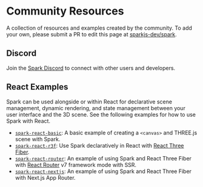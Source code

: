 # Community Resources

A collection of resources and examples created by the community. To add your own, please submit a PR to edit this page at [sparkjs-dev/spark](https://github.com/sparkjs-dev/spark/tree/main/docs/docs/community-resources.md).

## Discord

Join the [Spark Discord](https://discord.gg/W39qmSKemS) to connect with other users and developers.

## React Examples

Spark can be used alongside or within React for declarative scene management, dynamic rendering, and state management between your user interface and the 3D scene. See the following examples for how to use Spark with React.

- [`spark-react-basic`](https://github.com/sparkjs-dev/spark-react-basic): A basic example of creating a `<canvas>` and THREE.js scene with Spark.
- [`spark-react-r3f`](https://github.com/sparkjs-dev/spark-react-r3f): Use Spark declaratively in React with [React Three Fiber](https://r3f.docs.pmnd.rs).
- [`spark-react-router`](https://github.com/sparkjs-dev/spark-react-router): An example of using Spark and React Three Fiber with [React Router](https://reactrouter.com) v7 framework mode with SSR.
- [`spark-react-nextjs`](https://github.com/sparkjs-dev/spark-react-nextjs): An example of using Spark and React Three Fiber with Next.js App Router.
